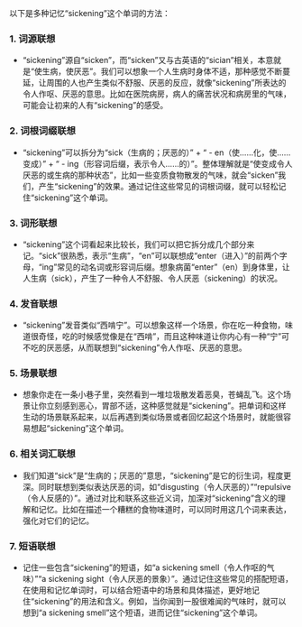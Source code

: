以下是多种记忆“sickening”这个单词的方法：

### 1. 词源联想
 - “sickening”源自“sicken”，而“sicken”又与古英语的“sician”相关，本意就是“使生病，使厌恶”。我们可以想象一个人生病时身体不适，那种感觉不断蔓延，让周围的人也产生类似不舒服、厌恶的反应，就像“sickening”所表达的令人作呕、厌恶的意思。比如在医院病房，病人的痛苦状况和病房里的气味，可能会让初来的人有“sickening”的感受。

### 2. 词根词缀联想
 - “sickening”可以拆分为“sick（生病的；厌恶的）” + “ - en（使……化，使……变成）” + “ - ing（形容词后缀，表示令人……的）”。整体理解就是“使变成令人厌恶的或生病的那种状态”，比如一些变质食物散发的气味，就会“sicken”我们，产生“sickening”的效果。通过记住这些常见的词根词缀，就可以轻松记住“sickening”这个单词。

### 3. 词形联想
 - “sickening”这个词看起来比较长，我们可以把它拆分成几个部分来记。“sick”很熟悉，表示“生病”，“en”可以联想成“enter（进入）”的前两个字母，“ing”常见的动名词或形容词后缀。想象病菌“enter”（en）到身体里，让人生病（sick），产生了一种令人不舒服、令人厌恶（sickening）的状况。

### 4. 发音联想
 - “sickening”发音类似“西啃宁”。可以想象这样一个场景，你在吃一种食物，味道很奇怪，吃的时候感觉像是在“西啃”，而且这种味道让你内心有一种“宁”可不吃的厌恶感，从而联想到“sickening”令人作呕、厌恶的意思。

### 5. 场景联想
 - 想象你走在一条小巷子里，突然看到一堆垃圾散发着恶臭，苍蝇乱飞。这个场景让你立刻感到恶心，胃部不适，这种感觉就是“sickening”。把单词和这样生动的场景联系起来，以后再遇到类似场景或者回忆起这个场景时，就能很容易想起“sickening”这个单词。

### 6. 相关词汇联想
 - 我们知道“sick”是“生病的；厌恶的”意思，“sickening”是它的衍生词，程度更深。同时联想到类似表达厌恶的词，如“disgusting（令人厌恶的）”“repulsive（令人反感的）”。通过对比和联系这些近义词，加深对“sickening”含义的理解和记忆。比如在描述一个糟糕的食物味道时，可以同时用这几个词来表达，强化对它们的记忆。

### 7. 短语联想
 - 记住一些包含“sickening”的短语，如“a sickening smell（令人作呕的气味）”“a sickening sight（令人厌恶的景象）”。通过记住这些常见的搭配短语，在使用和记忆单词时，可以结合短语中的场景和具体描述，更好地记住“sickening”的用法和含义。例如，当你闻到一股很难闻的气味时，就可以想到“a sickening smell”这个短语，进而记住“sickening”这个单词。 